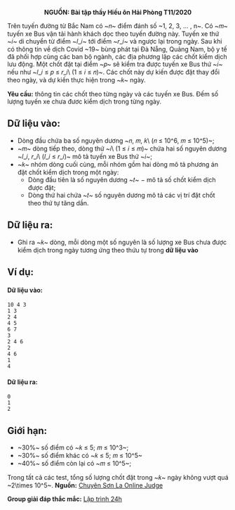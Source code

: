 **<center>NGUỒN: Bài tập thầy Hiếu ôn Hải Phòng T11/2020</center>**

Trên tuyến đường từ Bắc Nam có ~𝑛~ điểm đánh số ~1, 2, 3, … , n~. Có ~𝑚~ tuyến xe Bus vận tải hành khách dọc theo tuyến đường này. Tuyến xe thứ ~𝑖~ di chuyển từ điểm ~𝑙_𝑖~ tới điểm ~𝑟_𝑖~ và ngược lại trong ngày. Sau khi có thông tin về dịch Covid ~19~ bùng phát tại Đà Nẵng, Quảng Nam, bộ y tế đã phối hợp cùng các ban bộ ngành, các địa phương lập các chốt kiểm dịch lưu động. Một chốt đặt tại điểm ~𝑝~ sẽ kiểm tra được tuyến xe Bus thứ ~𝑖~ nếu như ~𝑙_𝑖 ≤ 𝑝 ≤ 𝑟_𝑖\ (1 ≤ 𝑖 ≤ 𝑛)~. Các chốt này dự kiến được đặt thay đổi theo ngày, và dự kiến thực hiện 
trong ~𝑘~ ngày.

**Yêu cầu:** thông tin các chốt theo từng ngày và các tuyến xe Bus. Đếm số lượng tuyến xe chưa đươc kiểm dịch trong từng ngày.

## Dữ liệu vào:
- Dòng đầu chứa ba số nguyên dương ~𝑛, 𝑚, 𝑘\ (𝑛 ≤ 10^6, 𝑚 ≤ 10^5)~;
- ~𝑚~ dòng tiếp theo, dòng thứ ~𝑖\ (1 ≤ 𝑖 ≤ 𝑚)~ chứa hai số nguyên dương ~𝑙_𝑖, 𝑟_𝑖\ (𝑙_𝑖 ≤ 𝑟_𝑖)~ mô tả tuyến xe Bus thứ ~𝑖~; 
- ~𝑘~ nhóm dòng cuối cùng, mỗi nhóm gồm hai dòng mô tả phương án đặt chốt kiểm dịch trong một ngày:
    - Dòng đầu tiên là số nguyên dương ~𝑡~ − mô tả số chốt kiểm dịch được đặt;
    - Dòng thứ hai chứa ~𝑡~ số nguyên dương mô tả các vị trí đặt chốt theo thứ tự tăng dần.

## Dữ liệu ra:
- Ghi ra ~𝑘~ dòng, mỗi dòng một số nguyên là số lượng xe Bus chưa được kiểm dịch trong ngày tương ứng theo thứu tự trong **dữ liệu vào**

## Ví dụ:
#### Dữ liệu vào:
```
10 4 3
1 3
2 4
4 5
6 7
3
2 4 6
2
4 6
1
4
```

#### Dữ liệu ra:
```
0
1
2
```

## Giới hạn:
- ~30\%~ số điểm có ~𝑘 ≤ 5; 𝑚 ≤ 10^3~;
- ~30\%~ số điểm khác có ~𝑘 ≤ 5; 𝑚 ≤ 10^5~
- ~40\%~ số điểm còn lại có ~𝑚 ≤ 10^5~;

Trong tất cả các test, tổng số lượng chốt đặt trong ~𝑘~ ngày không vượt quá ~2\times 10^5~.
**Nguồn:** [Chuyên Sơn La Online Judge](http://csloj.ddns.net/)

**Group giải đáp thắc mắc:** [Lập trình 24h](https://www.facebook.com/groups/1386904321519984)
